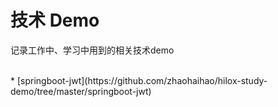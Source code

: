 # 技术 Demo
<p>记录工作中、学习中用到的相关技术demo</p>
<br />
* [springboot-jwt](https://github.com/zhaohaihao/hilox-study-demo/tree/master/springboot-jwt)
